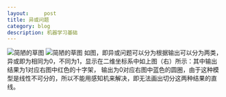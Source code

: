 ```yaml
---
layout:     post
title: 异或问题
category: blog
description: 机器学习基础
---
```


![简陋的草图](http://img.blog.csdn.net/20150504212916039?watermark/2/text/aHR0cDovL2Jsb2cuY3Nkbi5uZXQveWFuZ2ZlaXNj/font/5a6L5L2T/fontsize/400/fill/I0JBQkFCMA==/dissolve/70/gravity/Center)
![简陋的草图](http://img.blog.csdn.net/20150504213848326?watermark/2/text/aHR0cDovL2Jsb2cuY3Nkbi5uZXQveWFuZ2ZlaXNj/font/5a6L5L2T/fontsize/400/fill/I0JBQkFCMA==/dissolve/70/gravity/Center)
如图，即异或问题可以分为根据输出可以分为两类，异或即为相同为0，不同为1，显示在二维坐标系中如上图（右）所示：其中输出结果为1对应右图中红色的十字架，
输出为0对应右图中蓝色的圆圈，由于这种模型是线性不可分的，所以不能用感知机来解决，即无法画出切分这两种结果的直线。
